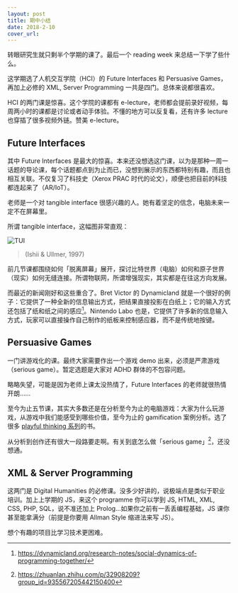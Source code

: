 ```yaml
---
layout: post
title: 期中小结
date: 2018-2-10
cover_url: 
---
```



转眼研究生就只剩半个学期的课了。最后一个 reading week 来总结一下学了些什么。

这学期选了人机交互学院（HCI）的 Future Interfaces 和 Persuasive Games，再加上必修的 XML, Server Programming 一共是四门。总体来说都很喜欢。

HCI 的两门课是惊喜。这个学院的课都有 e-lecture，老师都会提前录好视频，每周两小时的课都是讨论或者动手体验。不懂的地方可以反复看，还有许多 lecture 也穿插了很多视频外链。赞美 e-lecture。

## Future Interfaces

其中 Future Interfaces 是最大的惊喜。本来还没想选这门课，以为是那种一周一话题的导论课，每个话题都点到为止而已，没想到展示的东西都特别有趣，而且也相互关联。不仅复习了科技史（Xerox PRAC 时代的论文），顺便也把目前的科技都连起来了（AR/IoT）。

老师是一个对 tangible interface 很感兴趣的人。她有着坚定的信念，电脑未来一定不在屏幕里。

所谓 tangible interface，这幅图非常直观：

![TUI](https://openlab.ncl.ac.uk/hci-digitalcivics-2016/files/2016/11/ishii_ullmer2.gif)
> (Ishii & Ullmer, 1997)

前几节课都围绕如何「脱离屏幕」展开，探讨比特世界（电脑）如何和原子世界（现实）如何无缝连接。所谓物联网，所谓增强现实，其实都是在往这方向发展。

而最近的新闻刚好和这些重合了。Bret Victor 的 Dynamicland 就是一个很好的例子：它提供了一种全新的信息输出方式，把结果直接投影在白纸上；它的输入方式还包括了纸和纸之间的感应[^1]。Nintendo Labo 也是，它提供了许多新的信息输入方式，玩家可以直接操作自己制作的纸板来控制感应器，而不是传统地按键。

## Persuasive Games
一门讲游戏化的课。最终大家需要作出一个游戏 demo 出来，必须是严肃游戏（serious game）。暂定选题是大家对 ADHD 群体的不包容问题。

略略失望，可能是因为老师上课太没热情了，Future Interfaces 的老师就很热情开朗……

至今为止五节课，其实大多数还是在分析至今为止的电脑游戏：大家为什么玩游戏，从游戏中我们能感受到哪些价值，至今为止的 gamification 案例分析。选了很多 [playful thinking 系列](http://www.playfulthinking.net/)的书。

从分析到创作还有很大一段路要走啊。有关到底怎么做「serious game」[^2]，还没想通。

## XML & Server Programming
这两门是 Digital Humanities 的必修课。没多少好讲的，说极端点是类似于职业培训。加上上学期的 JS，来这个 programme 你可以学到 JS, HTML, XML, CSS, PHP, SQL，说不准还加上 Prolog...如果你之前有一丢丢编程基础，JS 课你甚至能拿满分（前提是你要用 Allman Style 缩进法来写 JS）。

想个有趣的项目比学习技术更困难。


[^1]: https://dynamicland.org/research-notes/social-dynamics-of-programming-together/
[^2]: https://zhuanlan.zhihu.com/p/32908209?group_id=935567205442150400

